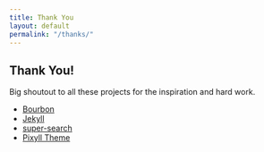 ```yaml
---
title: Thank You
layout: default
permalink: "/thanks/"
---
```


## Thank You!

Big shoutout to all these projects for the inspiration and hard work.

* [Bourbon](http://bourbon.io)
* [Jekyll](https://jekyllrb.com)
* [super-search](https://github.com/chinchang/super-search)
* [Pixyll Theme](http://pixyll.com)
